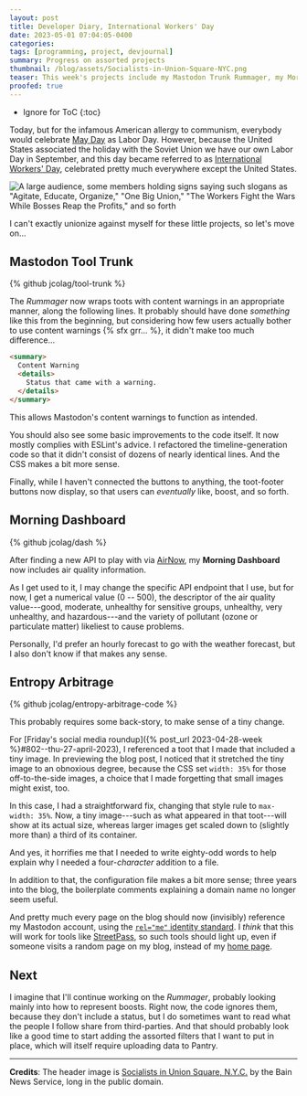```yaml
---
layout: post
title: Developer Diary, International Workers' Day
date: 2023-05-01 07:04:05-0400
categories:
tags: [programming, project, devjournal]
summary: Progress on assorted projects
thumbnail: /blog/assets/Socialists-in-Union-Square-NYC.png
teaser: This week's projects include my Mastodon Trunk Rummager, my Morning Dashboard, and the blog code itself.
proofed: true
---
```


* Ignore for ToC
{:toc}

Today, but for the infamous American allergy to communism, everybody would celebrate [May Day](https://en.wikipedia.org/wiki/May_Day) as Labor Day.  However, because the United States associated the holiday with the Soviet Union we have our own Labor Day in September, and this day became referred to as [International Workers' Day](https://en.wikipedia.org/wiki/International_Workers%27_Day), celebrated pretty much everywhere except the United States.

![A large audience, some members holding signs saying such slogans as "Agitate, Educate, Organize," "One Big Union," "The Workers Fight the Wars While Bosses Reap the Profits," and so forth](/blog/assets/Socialists-in-Union-Square-NYC.png "I appreciate that, in this large crowd, a handful of people spotted the camera and decided to pose...")

I can't exactly unionize against myself for these little projects, so let's move on...

## Mastodon Tool Trunk

{% github jcolag/tool-trunk %}

The *Rummager* now wraps toots with content warnings in an appropriate manner, along the following lines.  It probably should have done *something* like this from the beginning, but considering how few users actually bother to use content warnings {% sfx grr... %}, it didn't make too much difference...

```html
<summary>
  Content Warning
  <details>
    Status that came with a warning.
  </details>
</summary>
```

This allows Mastodon's content warnings to function as intended.

You should also see some basic improvements to the code itself.  It now mostly complies with ESLint's advice.  I refactored the timeline-generation code so that it didn't consist of dozens of nearly identical lines.  And the CSS makes a bit more sense.

Finally, while I haven't connected the buttons to anything, the toot-footer buttons now display, so that users can *eventually* like, boost, and so forth.

## Morning Dashboard

{% github jcolag/dash %}

After finding a new API to play with via [AirNow](https://www.airnow.gov/), my **Morning Dashboard** now includes air quality information.

As I get used to it, I may change the specific API endpoint that I use, but for now, I get a numerical value (0 -- 500), the descriptor of the air quality value---good, moderate, unhealthy for sensitive groups, unhealthy, very unhealthy, and hazardous---and the variety of pollutant (ozone or particulate matter) likeliest to cause problems.

Personally, I'd prefer an hourly forecast to go with the weather forecast, but I also don't know if that makes any sense.

## Entropy Arbitrage

{% github jcolag/entropy-arbitrage-code %}

This probably requires some back-story, to make sense of a tiny change.

For [Friday's social media roundup]({% post_url 2023-04-28-week %}#802--thu-27-april-2023), I referenced a toot that I made that included a tiny image.  In previewing the blog post, I noticed that it stretched the tiny image to an obnoxious degree, because the CSS set `width: 35%` for those off-to-the-side images, a choice that I made forgetting that small images might exist, too.

In this case, I had a straightforward fix, changing that style rule to `max-width: 35%`.  Now, a tiny image---such as what appeared in that toot---will show at its actual size, whereas larger images get scaled down to (slightly more than) a third of its container.

And yes, it horrifies me that I needed to write eighty-odd words to help explain why I needed a four-*character* addition to a file.

In addition to that, the configuration file makes a bit more sense; three years into the blog, the boilerplate comments explaining a domain name no longer seem useful.

And pretty much every page on the blog should now (invisibly) reference my Mastodon account, using the [`rel="me"` identity standard](http://microformats.org/wiki/rel-me).  I *think* that this will work for tools like [StreetPass](https://streetpass.social/), so such tools should light up, even if someone visits a random page on my blog, instead of my [home page](/).

## Next

I imagine that I'll continue working on the *Rummager*, probably looking mainly into how to represent boosts.  Right now, the code ignores them, because they don't include a status, but I do sometimes want to read what the people I follow share from third-parties.  And that should probably look like a good time to start adding the assorted filters that I want to put in place, which will itself require uploading data to Pantry.

* * *

**Credits**:  The header image is [Socialists in Union Square, N.Y.C.](https://loc.gov/pictures/resource/ggbain.10505/) by the Bain News Service, long in the public domain.
